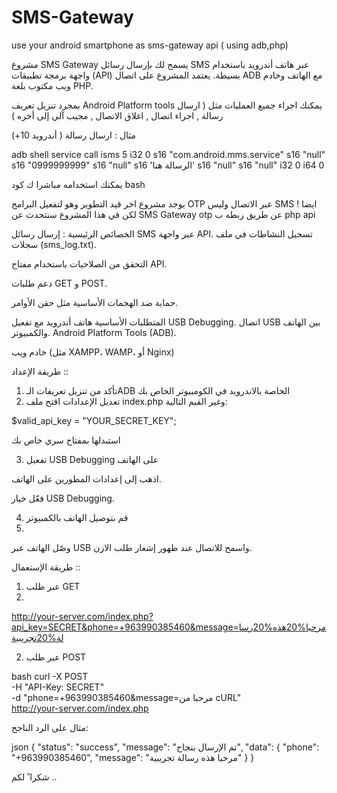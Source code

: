 # SMS-Gateway
use your android smartphone as sms-gateway api ( using adb,php)

مشروع SMS Gateway يسمح لك بإرسال رسائل SMS عبر هاتف أندرويد باستخدام واجهة برمجة تطبيقات (API) بسيطة. يعتمد المشروع على اتصال ADB مع الهاتف وخادم ويب مكتوب بلغة PHP.

بمجرد تنزيل تعريف Android Platform tools يمكنك اجراء جميع العمليات مثل ( ارسال رسالة , اجراء اتصال , اغلاق الاتصال , مجيب آلي إلى أخره )

مثال : ارسال رسالة ( أندرويد 10+)


adb shell service call isms 5 i32 0 s16 "com.android.mms.service" s16 "null" s16 "0999999999" s16 "null" s16 'الرسالة هنا' s16 "null" s16 "null" i32 0 i64 0


يمكنك استخدامه مباشرا ك كود bash

يوجد مشروع اخر قيد التطوير وهو لتفعيل البرامج OTP عبر الاتصال وليس SMS ايضا !
 لكن في هذا المشروع سنتحدث عن SMS Gateway otp عن طريق ربطه ب php api

 الخصائص الرئيسية :
 إرسال رسائل SMS عبر واجهة API.
تسجيل النشاطات في ملف سجلات (sms_log.txt).

التحقق من الصلاحيات باستخدام مفتاح API.

دعم طلبات GET و POST.

حماية ضد الهجمات الأساسية مثل حقن الأوامر.


المتطلبات الأساسية
هاتف أندرويد مع تفعيل USB Debugging.
اتصال USB بين الهاتف والكمبيوتر.
Android Platform Tools (ADB).

خادم ويب (مثل XAMPP، WAMP، أو Nginx)

طريقة الإعداد ::
1. تأكد من تنزيل تعريفات الـADB الخاصة بالاندرويد في الكومبيوتر الخاص بك
2. تعديل الإعدادات
افتح ملف index.php وغير القيم التالية:

$valid_api_key = "YOUR_SECRET_KEY"; 

 استبدلها بمفتاح سري خاص بك

 3. تفعيل USB Debugging على الهاتف

اذهب إلى إعدادات المطورين على الهاتف.

فعّل خيار USB Debugging.

4. قم بتوصيل الهاتف بالكمبيوتر
5. 
وصّل الهاتف عبر USB واسمح للاتصال عند ظهور إشعار طلب الازن.



طريقة الإستعمال ::



1. عبر طلب GET
2. 

http://your-server.com/index.php?api_key=SECRET&phone=+963990385460&message=مرحبا%20هذه%20رسالة%20تجريبية


2. عبر طلب POST

bash
curl -X POST \
  -H "API-Key: SECRET" \
  -d "phone=+963990385460&message=مرحبا من cURL" \
  http://your-server.com/index.php

  
مثال على الرد الناجح:


json
{
    "status": "success",
    "message": "تم الإرسال بنجاح",
    "data": {
        "phone": "+963990385460",
        "message": "مرحبا هذه رسالة تجريبية"
    }
}

شكرا ً لكم ..
